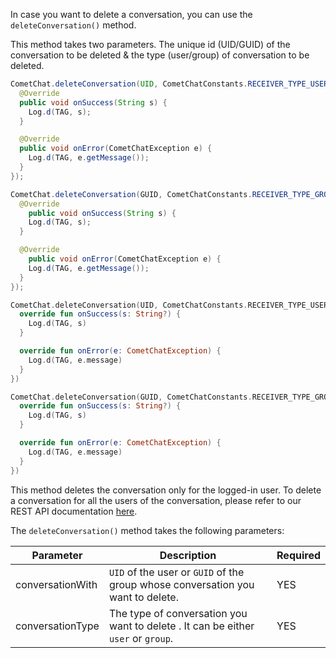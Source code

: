 In case you want to delete a conversation, you can use the `deleteConversation()` method.

This method takes two parameters. The unique id (UID/GUID) of the conversation to be deleted & the type (user/group) of conversation to be deleted.

```java
CometChat.deleteConversation(UID, CometChatConstants.RECEIVER_TYPE_USER, new CometChat.CallbackListener<String>() {
  @Override
  public void onSuccess(String s) {
    Log.d(TAG, s);
  }

  @Override
  public void onError(CometChatException e) {
    Log.d(TAG, e.getMessage());
  }
});
```

```java
CometChat.deleteConversation(GUID, CometChatConstants.RECEIVER_TYPE_GROUP, new CometChat.CallbackListener<String>() {
  @Override
    public void onSuccess(String s) {
    Log.d(TAG, s);
  }

  @Override
    public void onError(CometChatException e) {
    Log.d(TAG, e.getMessage());
  }
});
```

```kotlin
CometChat.deleteConversation(UID, CometChatConstants.RECEIVER_TYPE_USER, object : CallbackListener<String?>() {
  override fun onSuccess(s: String?) {
    Log.d(TAG, s)
  }

  override fun onError(e: CometChatException) {
    Log.d(TAG, e.message)
  }
})
```

```kotlin
CometChat.deleteConversation(GUID, CometChatConstants.RECEIVER_TYPE_GROUP, object : CallbackListener<String?>() {
  override fun onSuccess(s: String?) {
    Log.d(TAG, s)
  }

  override fun onError(e: CometChatException) {
    Log.d(TAG, e.message)
  }
})
```



This method deletes the conversation only for the logged-in user. To delete a conversation for all the users of the conversation, please refer to our REST API documentation [here](https://www.cometchat.com/docs/v3/chat-apis#delete-conversation-1).

The `deleteConversation()` method takes the following parameters:

| Parameter | Description | Required | 
| ---- | ---- | ---- | 
| conversationWith | `UID` of the user or `GUID` of the group whose conversation you want to delete. | YES | 
| conversationType | The type of conversation you want to delete . It can be either `user` or `group`. | YES | 
